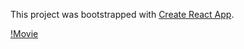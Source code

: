 This project was bootstrapped with [Create React App](https://github.com/facebook/create-react-app).

[!Movie](https://github.com/coffeemk2/shared-component-using-cra-sample/blob/master/movie.gif)
